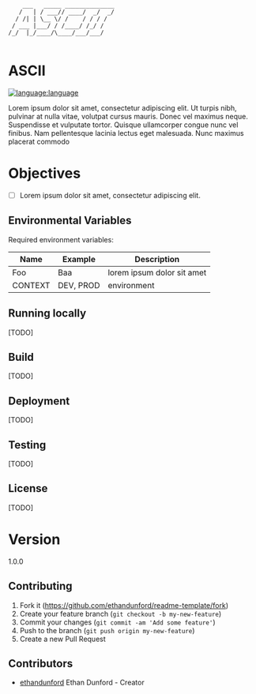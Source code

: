 ```
    ___   _____ ______________
   /   | / ___// ____/  _/  _/
  / /| | \__ \/ /    / / / /  
 / ___ |___/ / /____/ /_/ /   
/_/  |_/____/\____/___/___/   
                              
```
# ASCII

[![language:language](https://img.shields.io/badge/language-language-blue)]()


Lorem ipsum dolor sit amet, consectetur adipiscing elit. Ut turpis nibh, pulvinar at nulla vitae, volutpat cursus mauris. Donec vel maximus neque. Suspendisse et vulputate tortor. Quisque ullamcorper congue nunc vel finibus. Nam pellentesque lacinia lectus eget malesuada. Nunc maximus placerat commodo

# Objectives

- [ ] Lorem ipsum dolor sit amet, consectetur adipiscing elit.

## Environmental Variables

Required environment variables:

| Name        | Example     | Description                   |
| ----------- | -------     | ----------------------------- |
| Foo         | Baa         | lorem ipsum dolor sit amet    |
| CONTEXT     | DEV, PROD   | environment                   |  

## Running locally

[TODO]

## Build

[TODO]

## Deployment

[TODO]

## Testing

[TODO]

## License

[TODO] 

# Version

1.0.0

## Contributing

1. Fork it (<https://github.com/ethandunford/readme-template/fork>)
2. Create your feature branch (`git checkout -b my-new-feature`)
3. Commit your changes (`git commit -am 'Add some feature'`)
4. Push to the branch (`git push origin my-new-feature`)
5. Create a new Pull Request

## Contributors
- [ethandunford](https://github.com/ethandunford) Ethan Dunford - Creator